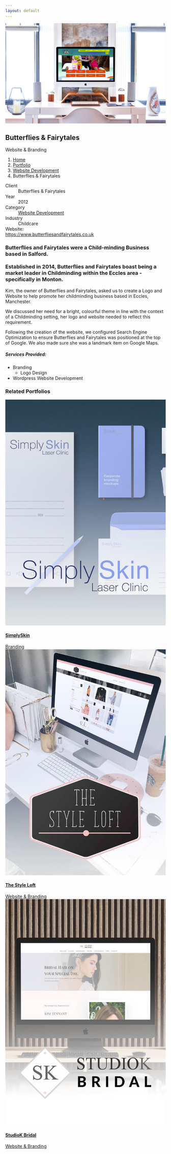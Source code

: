 ```yaml
---
layout: default
---
```

<section class="bg-primary-3 min-vh-80 overlay text-light d-flex align-items-end py-5 jarallax" data-overlay data-jarallax data-speed="0.2">
    <img src="/assets/portfolio/butterflies-and-fairytales/BANNER.jpg" alt="" class="jarallax-img">
    <div class="container">
        <div class="row">
            <div class="col">
                <h1 class="display-4 mb-1">Butterflies & Fairytales</h1>
                <span class="lead">Website & Branding</span>
            </div>
        </div>
        <div class="row my-3">
            <div class="col">
                <nav aria-label="breadcrumb">
                    <ol class="breadcrumb">
                        <li class="breadcrumb-item">
                            <a href="/">Home</a>
                        </li>
                        <li class="breadcrumb-item">
                            <a href="/portfolio/">Portfolio</a>
                        </li>
                        <li class="breadcrumb-item">
                            <a href="/portfolio/category/website-development">Website Development</a>
                        </li>
                        <li class="breadcrumb-item active" aria-current="page">Butterflies & Fairytales</li>
                    </ol>
                </nav>
            </div>
        </div>
    </div>
</section>
<section>
    <div class="container">
        <div class="row">
            <div class="col-md-4 mb-4 mb-md-0">
            <dl class="row mt-4">
                <dt class="col-3 mb-2">Client</dt>
                <dd class="col-9 mb-2">Butterflies & Fairytales</dd>
                <dt class="col-3 mb-2">Year</dt>
                <dd class="col-9 mb-2">2012</dd>
                <dt class="col-3 mb-2">Category</dt>
                <dd class="col-9 mb-2"><a href="/portfolio/category/website-development">Website Development</a></dd>
                <dt class="col-3 mb-2">Industry</dt>
                <dd class="col-9 mb-2">Childcare</dd>
                <dt class="col-3 mb-2">Website:</dt>
                <dd class="col-9 mb-2"></dd>
                <dt class="col-12 mb-2"><a href="https://www.butterfliesandfairytales.co.uk" style="word-break:break-all" target="_blank">https://www.butterfliesandfairytales.co.uk</a></dt>
            </dl>
            </div>
            <div class="col">
                <div class="row justify-content-center">
                    <div class="col-lg-11">
                        <div class="mb-4">
                            <h3>Butterflies and Fairytales were a Child-minding Business based in Salford.<br><br> Established in 2014, Butterflies and Fairytales boast being a market leader in Childminding within the Eccles area - specifically in Monton.</h3>
                        </div>
                        <p>Kim, the owner of Butterflies and Fairytales, asked us to create a Logo and Website to help promote her childminding business based in Eccles, Manchester. </p>
                        <p>We discussed her need for a bright, colourful theme in line with the context of a Childminding setting, her logo and website needed to reflect this requirement.</p>
                        <p> Following the creation of the website, we configured Search Engine Optimization to ensure Butterflies and Fairytales was positioned at the top of Google. We also made sure she was a landmark item on Google Maps.</p>
                        <h5 class="mt-5">Services Provided:</h5>
                        <ul class="mb-5">
                            <li>Branding
                                <ul>
                                    <li>Logo Design</li>
                                </ul>
                            </li>
                            <li>Wordpress Website Development</li>
                        </ul>
                    </div>
                </div>
            </div>
        </div>
    </div>
</section>
<section class="bg-primary-alt">
            <div class="container">
                <div class="row mb-4">
                    <div class="col">
                        <h3 class="h2">Related Portfolios</h3>
                    </div>
                </div>
                <div class="row">
                    <div class="col-sm-6 col-lg-4 mb-4">
                        <a href="/portfolio/simply-skin">
                            <img src="/assets/portfolio/simply-skin/description.jpg" class="rounded mb-3">
                            <h4 class="mb-1">SimplySkin</h4>
                            <div class="text-small text-muted">Branding</div>
                        </a>
                    </div>
                    <div class="col-sm-6 col-lg-4 mb-4">
                        <a href="/portfolio/the-style-loft">
                            <img src="/assets/portfolio/style-loft/description.jpg" class="rounded mb-3">
                            <h4 class="mb-1">The Style Loft</h4>
                            <div class="text-small text-muted">Website & Branding</div>
                        </a>
                    </div>
                    <div class="col-sm-6 col-lg-4 mb-4">
                        <a href="/portfolio/studiok-bridal">
                            <img src="/assets/portfolio/studiok-bridal/description.jpg" class="rounded mb-3">
                            <h4 class="mb-1">StudioK Bridal</h4>
                            <div class="text-small text-muted">Website & Branding</div>
                        </a>
                    </div>
                </div>
            </div>
        </section>